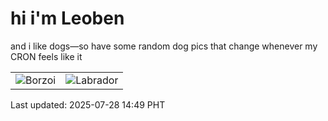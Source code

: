 # hi i'm Leoben

and i like dogs—so have some random dog pics that change whenever my CRON feels like it

|  |  |
|--------|----------|
| ![Borzoi](https://random-dog-vercel.vercel.app/api/random-borzoi?v=1753685362) | ![Labrador](https://random-dog-vercel.vercel.app/api/random-labrador?v=1753685362) |

Last updated: 2025-07-28 14:49 PHT
